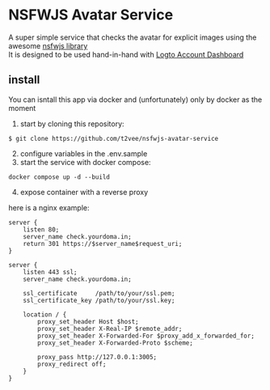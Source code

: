 # NSFWJS Avatar Service

A super simple service that checks the avatar for explicit images using the awesome [nsfwjs library](https://github.com/infinitered/nsfwjs)  
It is designed to be used hand-in-hand with [Logto Account Dashboard](https://github.com/t2vee/Logto-Account-Dashboard)

## install
You can isntall this app via docker and (unfortunately) only by docker as the moment  
1. start by cloning this repository:
```
$ git clone https://github.com/t2vee/nsfwjs-avatar-service
```
2. configure variables in the .env.sample
3. start the service with docker compose:
```
docker compose up -d --build
```
4. expose container with a reverse proxy

here is a nginx example:
```
server {
    listen 80;
    server_name check.yourdoma.in;
    return 301 https://$server_name$request_uri;
}

server {
    listen 443 ssl;
    server_name check.yourdoma.in;

    ssl_certificate     /path/to/your/ssl.pem;
    ssl_certificate_key /path/to/your/ssl.key;

    location / {
        proxy_set_header Host $host;
        proxy_set_header X-Real-IP $remote_addr;
        proxy_set_header X-Forwarded-For $proxy_add_x_forwarded_for;
        proxy_set_header X-Forwarded-Proto $scheme;

        proxy_pass http://127.0.0.1:3005;
        proxy_redirect off;
    }
}
```
